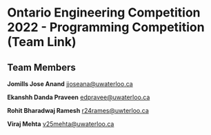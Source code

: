 # Ontario Engineering Competition 2022 - Programming Competition (Team Link)

## Team Members

**Jomills Jose Anand**
jjoseana@uwaterloo.ca

**Ekanshh Danda Praveen**
edpravee@uwaterloo.ca

**Rohit Bharadwaj Ramesh**
r24rames@uwterloo.ca

**Viraj Mehta**
v25mehta@uwaterloo.ca
